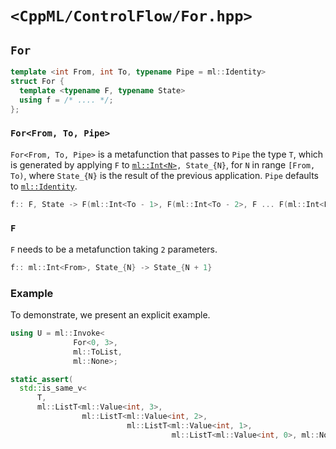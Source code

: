 # `<CppML/ControlFlow/For.hpp>`

## `For`

```c++
template <int From, int To, typename Pipe = ml::Identity>
struct For {
  template <typename F, typename State>
  using f = /* .... */;
};
```
### `For<From, To, Pipe>`

`For<From, To, Pipe>` is a metafunction that passes to `Pipe` the type `T`, which is generated by applying `F` to [`ml::Int<N>`](../Vocabulary/Value.md)`, State_{N}`, for `N` in range `[From, To)`, where `State_{N}` is the result of the previous application. `Pipe` defaults to [`ml::Identity`](../Functional/Identity.md).

```c++
f:: F, State -> F(ml::Int<To - 1>, F(ml::Int<To - 2>, F ... F(ml::Int<From>, State))) >-> Pipe
```
### `F`

`F` needs to be a metafunction taking `2` parameters.

```c++
f:: ml::Int<From>, State_{N} -> State_{N + 1} 
```

### Example

To demonstrate, we present an explicit example.

```c++
using U = ml::Invoke<
              For<0, 3>,
              ml::ToList,
              ml::None>;

static_assert(
  std::is_same_v<
      T,
      ml::ListT<ml::Value<int, 3>,
                ml::ListT<ml::Value<int, 2>,
                          ml::ListT<ml::Value<int, 1>,
                                    ml::ListT<ml::Value<int, 0>, ml::None>>>>>);
```

